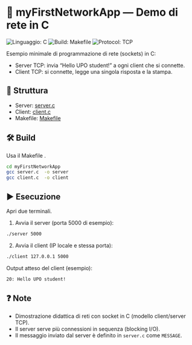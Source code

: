 # 🔗 myFirstNetworkApp — Demo di rete in C

![Linguaggio: C](https://img.shields.io/badge/Linguaggio-C-00599C?logo=c&logoColor=white)
![Build: Makefile](https://img.shields.io/badge/build-Makefile-orange?logo=gnu&logoColor=white)
![Protocol: TCP](https://img.shields.io/badge/protocollo-TCP%20%2F%20Sockets-2ea44f)

Esempio minimale di programmazione di rete (sockets) in C:
- Server TCP: invia “Hello UPO student!” a ogni client che si connette.
- Client TCP: si connette, legge una singola risposta e la stampa.

## 📁 Struttura
- Server: [server.c](/Users/osamafoutih/Desktop/uni/2anno/reti/myFirstNetworkApp/server.c)
- Client: [client.c](/Users/osamafoutih/Desktop/uni/2anno/reti/myFirstNetworkApp/client.c)
- Makefile: [Makefile](/Users/osamafoutih/Desktop/uni/2anno/reti/myFirstNetworkApp/Makefile)

## 🛠️ Build
Usa il Makefile .
```sh
cd myFirstNetworkApp
gcc server.c  -o server 
gcc client.c  -o client
```

## ▶️ Esecuzione
Apri due terminali.

1) Avvia il server (porta 5000 di esempio):
```sh
./server 5000
```

2) Avvia il client (IP locale e stessa porta):
```sh
./client 127.0.0.1 5000
```

Output atteso del client (esempio):
```
20: Hello UPO student!
```

## ❓ Note
- Dimostrazione didattica di reti con socket in C (modello client/server TCP).
- Il server serve più connessioni in sequenza (blocking I/O).
- Il messaggio inviato dal server è definito in `server.c` come `MESSAGE`.
